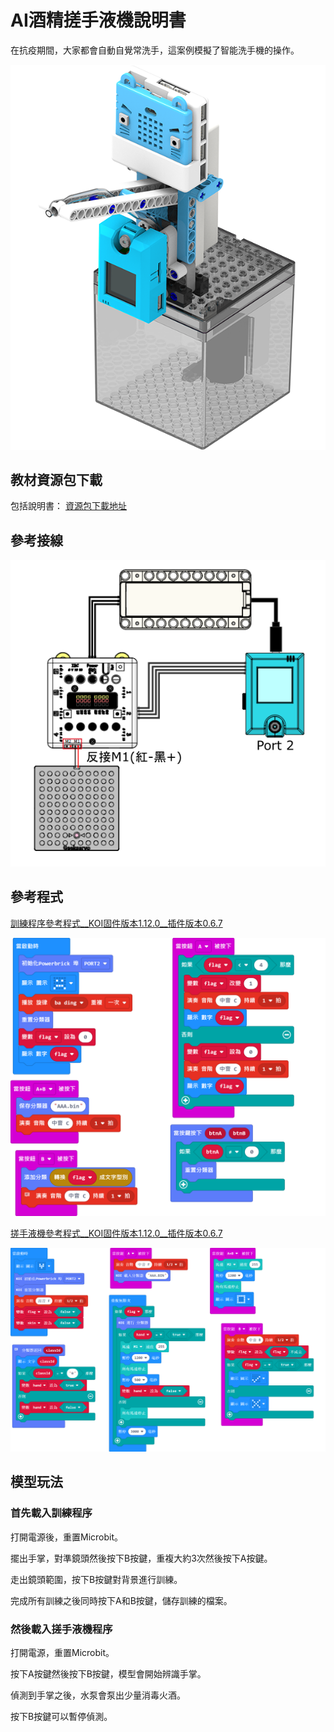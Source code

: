 # AI酒精搓手液機說明書

在抗疫期間，大家都會自動自覺常洗手，這案例模擬了智能洗手機的操作。

![](../../images/wash.png)

## 教材資源包下載

包括說明書： [資源包下載地址](https://bit.ly/AIHealthCareSetBuildingGuide)

## 參考接線

![](./images/washcon.png)

## 參考程式

[訓練程序參考程式__KOI固件版本1.12.0__插件版本0.6.7](https://makecode.microbit.org/_5Xq0wYD7EibY)

![](./images/wash_traincode.png)

[搓手液機參考程式__KOI固件版本1.12.0__插件版本0.6.7](https://makecode.microbit.org/_hhWYWdCb9L5b)

![](./images/washcode.png)

## 模型玩法

### 首先載入訓練程序

打開電源後，重置Microbit。

擺出手掌，對準鏡頭然後按下B按鍵，重複大約3次然後按下A按鍵。

走出鏡頭範圍，按下B按鍵對背景進行訓練。

完成所有訓練之後同時按下A和B按鍵，儲存訓練的檔案。

### 然後載入搓手液機程序

打開電源，重置Microbit。

按下A按鍵然後按下B按鍵，模型會開始辨識手掌。

偵測到手掌之後，水泵會泵出少量消毒火酒。

按下B按鍵可以暫停偵測。





